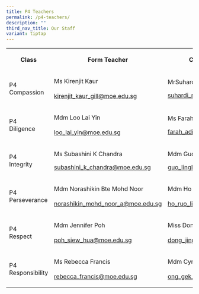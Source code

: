 ```yaml
---
title: P4 Teachers
permalink: /p4-teachers/
description: ""
third_nav_title: Our Staff
variant: tiptap
---
```

<table style="minWidth: 75px">
<colgroup>
<col>
<col>
<col>
</colgroup>
<tbody>
<tr>
<th rowspan="1" colspan="1">
<p><strong>Class</strong>
</p>
</th>
<th rowspan="1" colspan="1">
<p><strong>Form Teacher</strong>
</p>
</th>
<th rowspan="1" colspan="1">
<p><strong>Co-Form Teacher</strong>
</p>
</th>
</tr>
<tr>
<td rowspan="1" colspan="1">
<p>P4
<br>Compassion</p>
</td>
<td rowspan="1" colspan="1">
<p>Ms Kirenjit Kaur
<br>
<br><a href="mailto:kirenjit_kaur_gill@moe.edu.sg" rel="noopener noreferrer nofollow" target="_blank">kirenjit_kaur_gill@moe.edu.sg</a>
</p>
</td>
<td rowspan="1" colspan="1">
<p>MrSuhardi Bin Marino</p>
<p><a href="mailto:suhardi_marino@moe.edu.sg" rel="noopener noreferrer nofollow" target="_blank">suhardi_marino@moe.edu.sg</a>
</p>
</td>
</tr>
<tr>
<td rowspan="1" colspan="1">
<p>P4
<br>Diligence</p>
</td>
<td rowspan="1" colspan="1">
<p>Mdm Loo Lai Yin
<br>
<br><a href="mailto:loo_lai_yin@moe.edu.sg" rel="noopener noreferrer nofollow" target="_blank">loo_lai_yin@moe.edu.sg</a>
</p>
</td>
<td rowspan="1" colspan="1">
<p>Ms Farah Adibah Bte Johari
<br>
</p>
<p><a href="mailto:farah_adibah_johari@moe.edu.sg" rel="noopener noreferrer nofollow" target="_blank">farah_adibah_johari@moe.edu.sg</a>
</p>
</td>
</tr>
<tr>
<td rowspan="1" colspan="1">
<p>P4
<br>Integrity</p>
</td>
<td rowspan="1" colspan="1">
<p>Ms Subashini K Chandra
<br>
</p>
<p><a href="mailto:subashini_k_chandra@moe.edu.sg" rel="noopener noreferrer nofollow" target="_blank">subashini_k_chandra@moe.edu.sg</a>
</p>
</td>
<td rowspan="1" colspan="1">
<p>Mdm Guo Linglan
<br>
</p>
<p><a href="mailto:guo_linglan@moe.edu.sg" rel="noopener noreferrer nofollow" target="_blank">guo_linglan@moe.edu.sg</a>
</p>
</td>
</tr>
<tr>
<td rowspan="1" colspan="1">
<p>P4
<br>Perseverance</p>
</td>
<td rowspan="1" colspan="1">
<p>Mdm Norashikin Bte Mohd Noor
<br>
<br><a href="mailto:norashikin_mohd_noor_a@moe.edu.sg" rel="noopener noreferrer nofollow" target="_blank">norashikin_mohd_noor_a@moe.edu.sg</a>
</p>
</td>
<td rowspan="1" colspan="1">
<p>Mdm Ho Ruolin Doreen
<br>
<br><a href="mailto:ho_ruo_lin_doreen@moe.edu.sg" rel="noopener noreferrer nofollow" target="_blank">ho_ruo_lin_doreen@moe.edu.sg</a>
</p>
</td>
</tr>
<tr>
<td rowspan="1" colspan="1">
<p>P4
<br>Respect</p>
</td>
<td rowspan="1" colspan="1">
<p>Mdm Jennifer Poh
<br>
<br><a href="mailto:poh_siew_hua@moe.edu.sg" rel="noopener noreferrer nofollow" target="_blank">poh_siew_hua@moe.edu.sg</a>
</p>
</td>
<td rowspan="1" colspan="1">
<p>Miss Dong Jing Jing
<br>
<br><a href="mailto:dong_jingjing@moe.edu.sg" rel="noopener noreferrer nofollow" target="_blank">dong_jingjing_a@moe.edu.sg</a>
</p>
</td>
</tr>
<tr>
<td rowspan="1" colspan="1">
<p>P4
<br>Responsibility</p>
</td>
<td rowspan="1" colspan="1">
<p>Ms Rebecca Francis
<br>
<br><a href="mailto:rebecca_francis@moe.edu.sg" rel="noopener noreferrer nofollow" target="_blank">rebecca_francis@moe.edu.sg</a>
</p>
</td>
<td rowspan="1" colspan="1">
<p>Mdm Cynthia Ong Gek Lin
<br>
<br><a href="mailto:ong_gek_lin_cynthia@moe.edu.sg" rel="noopener noreferrer nofollow" target="_blank">ong_gek_lin_cynthia@moe.edu.sg</a>
</p>
</td>
</tr>
</tbody>
</table>
<p></p>